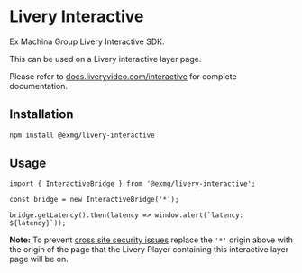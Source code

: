 # Livery Interactive

Ex Machina Group Livery Interactive SDK.

This can be used on a Livery interactive layer page.

Please refer to [docs.liveryvideo.com/interactive](https://docs.liveryvideo.com/interactive) for complete documentation.

## Installation

```bash
npm install @exmg/livery-interactive
```

## Usage

```JS
import { InteractiveBridge } from '@exmg/livery-interactive';

const bridge = new InteractiveBridge('*');

bridge.getLatency().then(latency => window.alert(`latency: ${latency}`));
```

**Note:** To prevent [cross site security issues](https://developer.mozilla.org/en-US/docs/Web/API/Window/postMessage#security_concerns) replace the `'*'` origin above with the origin of the page that the Livery Player containing this interactive layer page will be on.
